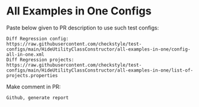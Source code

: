 # All Examples in One Configs
Paste below given to PR description to use such test configs:
```
Diff Regression config: https://raw.githubusercontent.com/checkstyle/test-configs/main/HideUtilityClassConstructor/all-examples-in-one/config-all-in-one.xml
Diff Regression projects: https://raw.githubusercontent.com/checkstyle/test-configs/main/HideUtilityClassConstructor/all-examples-in-one/list-of-projects.properties
```
Make comment in PR:
```
Github, generate report
```
